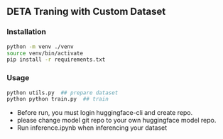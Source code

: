 ## DETA Traning with Custom Dataset

### Installation
``` bash
python -m venv ./venv
source venv/bin/activate
pip install -r requirements.txt
```

### Usage

```python
python utils.py  ## prepare dataset
python python train.py  ## train
```

- Before run, you must login huggingface-cli and create repo.
- please change model git repo to your own huggingface model repo.
- Run inference.ipynb when inferencing your dataset
